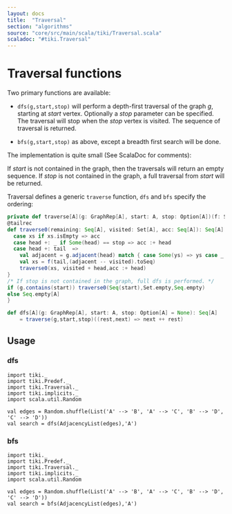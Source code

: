 ```yaml
---
layout: docs 
title:  "Traversal"
section: "algorithms"
source: "core/src/main/scala/tiki/Traversal.scala"
scaladoc: "#tiki.Traversal"
---
```

# Traversal functions

Two primary functions are available:

- `dfs(g,start,stop)` will perform a depth-first traversal of the graph _g_, starting at _start_ vertex.
Optionally a _stop_ parameter can be specified. The traversal will stop when the _stop_ vertex is visited.
The sequence of traversal is returned.

- `bfs(g,start,stop)` as above, except a breadth first search will be done.

The implementation is quite small (See ScalaDoc for comments):

If _start_ is not contained in the graph, then the traversals will return an empty sequence.
If _stop_ is not contained in the graph, a full traversal from _start_ will be returned.


Traversal defines a generic `traverse` function, `dfs` and `bfs` specify the ordering:
```scala
private def traverse[A](g: GraphRep[A], start: A, stop: Option[A])(f: S[A]): Seq[A] = {
@tailrec
def traverse0(remaining: Seq[A], visited: Set[A], acc: Seq[A]): Seq[A] = remaining match {
  case xs if xs.isEmpty => acc
  case head +: _ if Some(head) == stop => acc :+ head
  case head +: tail  =>
    val adjacent = g.adjacent(head) match { case Some(ys) => ys case _ => Set.empty[A]}
    val xs = f(tail,(adjacent -- visited).toSeq)
    traverse0(xs, visited + head,acc :+ head)
}
/* If stop is not contained in the graph, full dfs is performed. */
if (g.contains(start)) traverse0(Seq(start),Set.empty,Seq.empty)
else Seq.empty[A]
}
```

```scala
def dfs[A](g: GraphRep[A], start: A, stop: Option[A] = None): Seq[A] 
    = traverse(g,start,stop)((rest,next) => next ++ rest)
```

## Usage

### dfs
```tut
import tiki._
import tiki.Predef._
import tiki.Traversal._
import tiki.implicits._
import scala.util.Random

val edges = Random.shuffle(List('A' --> 'B', 'A' --> 'C', 'B' --> 'D', 'C' --> 'D'))
val search = dfs(AdjacencyList(edges),'A')
```

### bfs
```tut
import tiki._
import tiki.Predef._
import tiki.Traversal._
import tiki.implicits._
import scala.util.Random

val edges = Random.shuffle(List('A' --> 'B', 'A' --> 'C', 'B' --> 'D', 'C' --> 'D'))
val search = bfs(AdjacencyList(edges),'A')
```

